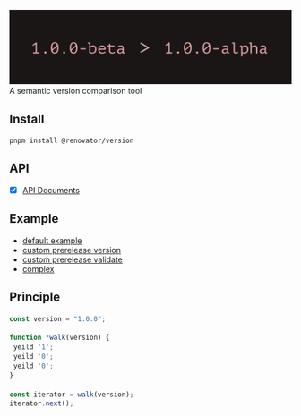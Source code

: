 ![Feature](./feature.png)
<br />
A semantic version comparison tool

## Install

```bash
pnpm install @renovator/version
```

## API

- [x] [API Documents](https://branlice.github.io/version/modules.html)

## Example

- [default example](./example/index.html)
- [custom prerelease version](./example/custom-prerelease.html)
- [custom prerelease validate](./example/custom-prerelease-validate.html)
- [complex](./example/complex.html)

## Principle

```typescript
const version = "1.0.0";

function *walk(version) {
 yeild '1';
 yeild '0';
 yeild '0';
}

const iterator = walk(version);
iterator.next();

```
